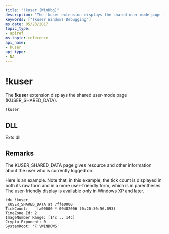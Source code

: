 ```yaml
---
title: "!kuser (WinDbg)"
description: "The !kuser extension displays the shared user-mode page (KUSER_SHARED_DATA)."
keywords: ["!kuser Windows Debugging"]
ms.date: 05/23/2017
topic_type:
- apiref
ms.topic: reference
api_name:
- kuser
api_type:
- NA
---
```


# !kuser

The **!kuser** extension displays the shared user-mode page (KUSER\_SHARED\_DATA).

```dbgcmd
!kuser 
```

## DLL

Exts.dll

## Remarks

The KUSER\_SHARED\_DATA page gives resource and other information about the user who is currently logged on.

Here is an example. Note that, in this example, the tick count is displayed in both its raw form and in a more user-friendly form, which is in parentheses. The user-friendly display is available only in Windows XP and later.

```dbgcmd
kd> !kuser
_KUSER_SHARED_DATA at 7ffe0000
TickCount:    fa00000 * 00482006 (0:20:30:56.093)
TimeZone Id: 2
ImageNumber Range: [14c .. 14c]
Crypto Exponent: 0
SystemRoot: 'F:\WINDOWS'
```
